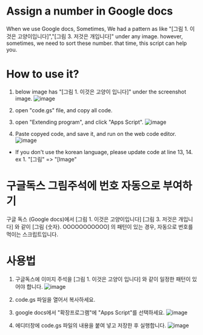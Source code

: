 # Assign a number in Google docs
When we use Google docs, Sometimes, We had a pattern as like "[그림 1. 이것은 고양이입니다]","[그림 3. 저것은 개입니다]" under any image.
however, sometimes, we need to sort these number. 
that time, this script can help you.

# How to use it?
1. below image has "[그림 1. 이것은 고양이 입니다]" under the screenshot image.
![image](https://github.com/user-attachments/assets/b647f1f4-8914-499c-a719-c007f1d04b45)

2. open "code.gs" file, and copy all code.

3. open "Extending program", and click "Apps Script".
![image](https://github.com/user-attachments/assets/abe67fc5-32dc-4fe3-9139-646544e5ba0e)

4. Paste copyed code, and save it, and run on the web code editor.
![image](https://github.com/user-attachments/assets/ea09dbec-662f-4424-aef9-470e53a7c124)

* If you don't use the korean language, please update code at line 13, 14.
ex 1. "[그림" => "[Image"

# 구글독스 그림주석에 번호 자동으로 부여하기
구글 독스 (Google docs)에서 
[그림 1. 이것은 고양이입니다]
[그림 3. 저것은 개입니다]
와 같이 [그림 {숫자}. OOOOOOOOOOO] 의 패턴이 있는 경우, 자동으로 번호를 먹이는 스크립트입니다.

# 사용법
1. 구글독스에 이미지 주석을 [그림 1. 이것은 고양이 입니다] 와 같이 일정한 패턴이 있어야 합니다.
![image](https://github.com/user-attachments/assets/b647f1f4-8914-499c-a719-c007f1d04b45)

2. code.gs 파일을 열어서 복사하세요.

3. google docs에서 "확장프로그램"에 "Apps Script"를 선택하세요.
![image](https://github.com/user-attachments/assets/abe67fc5-32dc-4fe3-9139-646544e5ba0e)

4. 에디터창에 code.gs 파일의 내용을 붙여 넣고 저장한 후 실행합니다.
![image](https://github.com/user-attachments/assets/ea09dbec-662f-4424-aef9-470e53a7c124)